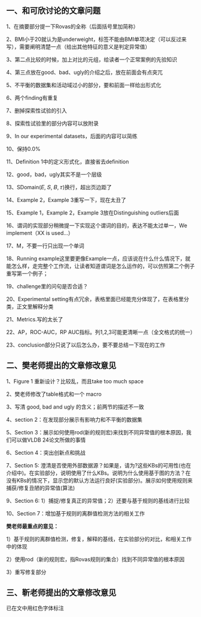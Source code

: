 ## 一、和可欣讨论的文章问题

1、在摘要部分提一下Rovas的全称（后面括号里加简称）

2、BMI小于20就认为是underweight，标签不能由BMI单项决定（可以反过来写），需要阐明清楚一点（给出其他特征的意义是判定异常值）

3、第二点比较的时候，加上对比的元组，给读者一个正常案例的先验知识

4、第三点放在good、bad、ugly的介绍之后，放在前面会有点突兀

5、不平衡的数据集和活动域过小的部分，要和前面一样给出形式化

6、两个finding有重复

7、删掉探索性试验的引入

8、探索性试验里的部分内容可以放附录

9、In our experimental datasets，后面的内容可以简练

10、保持0.0%

11、Definition 1中的定义形式化，直接省去definition

12、good，bad，ugly其实不是一个层级

13、SDomain(𝐸, 𝑆, 𝐵, 𝜏)换行，超出页边距了

14、Example 2，Example 3重写一下，现在太丑了

15、Example 1，Example 2，Example 3放在Distinguishing outliers后面

16、谓词的实现部分稍微提一下实现这个谓词的目的，表达不能太过单一，We implement（XX is used...）

17、M，不要一行只出现一个单词

18、Running example这里要更像Example一点，应该说在什么什么情况下，就能怎么样，走完整个工作流，让读者知道谓词是怎么运作的，可以仿照第二个例子重写第一个例子；

19、challenge里的问句是否合适？

20、Experimental setting有点冗余，表格里面已经能充分体现了，在表格里分类，正文里解释分类

21、Metrics.写的太长了

22、AP，ROC-AUC，RP AUC指标。列1,2,3可能更清晰一点（全文格式的统一）

23、conclusion部分只说了以后怎么办，要不要总结一下现在的工作

## 二、樊老师提出的文章修改意见

1、Figure 1 重新设计？比较乱，而且take too much space

2、樊老师修改了table格式和一个 macro

3、写清 good, bad and ugly 的含义；前两节的描述不一致

4、section 2：在发现部分展示有影响力和不平衡的数据集

5、Section 3：展示如何使用rod(新的规则宏)来找到不同异常值的根本原因，我们可以做VLDB 24论文所做的事情

6、Section 4：突出创新点和挑战

7、Section 5: 澄清是否使用外部数据源？如果是，请为?这些KBs的可用性(也在介绍中)。在实验部分，说明使用了什么KBs。说明为什么使用基于图的方法？在没有KBs的情况下，显示您的默认方法运行良好(实验部分)。展示如何使用规则来捕获/修复丑陋的异常值(算法)

9、Section 6: 1）捕捉/修复真正的异常值；2）还要与基于规则的基线进行比较

10、Section 7：增加基于规则的离群值检测方法的相关工作

**樊老师最重点的意见：**

1）基于规则的离群值检测，修复，解释的基线，在实验部分的对比，和相关工作中的体现

2）使用rod（新的规则宏，指Rovas规则的集合）找到不同异常值的根本原因

3）重写修复部分

## 三、靳老师提出的文章修改意见

已在文中用红色字体标注